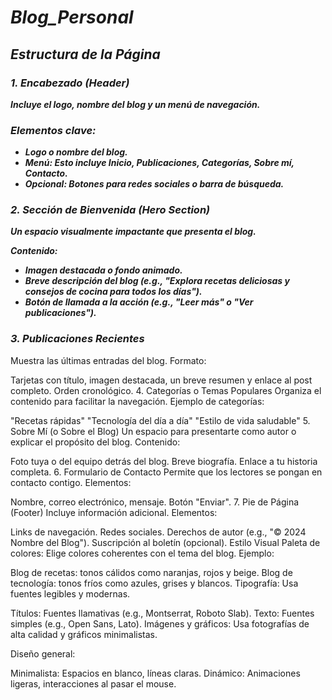 # **_Blog_Personal_**

## **_Estructura de la Página_**

### **_1. Encabezado (Header)_**

**_Incluye el logo, nombre del blog y un menú de navegación._**

### **_Elementos clave:_**

- **_Logo o nombre del blog._**
- **_Menú: Esto incluye Inicio, Publicaciones, Categorías, Sobre mí, Contacto._**
- **_Opcional: Botones para redes sociales o barra de búsqueda._**

### **_2. Sección de Bienvenida (Hero Section)_**

**_Un espacio visualmente impactante que presenta el blog._**

**_Contenido:_**

- **_Imagen destacada o fondo animado._**
- **_Breve descripción del blog (e.g., "Explora recetas deliciosas y consejos de cocina para todos los días")._**
- **_Botón de llamada a la acción (e.g., "Leer más" o "Ver publicaciones")._**

### _3. Publicaciones Recientes_
Muestra las últimas entradas del blog.
Formato:

Tarjetas con título, imagen destacada, un breve resumen y enlace al post completo.
Orden cronológico.
4. Categorías o Temas Populares
Organiza el contenido para facilitar la navegación.
Ejemplo de categorías:

"Recetas rápidas"
"Tecnología del día a día"
"Estilo de vida saludable"
5. Sobre Mí (o Sobre el Blog)
Un espacio para presentarte como autor o explicar el propósito del blog.
Contenido:

Foto tuya o del equipo detrás del blog.
Breve biografía.
Enlace a tu historia completa.
6. Formulario de Contacto
Permite que los lectores se pongan en contacto contigo.
Elementos:

Nombre, correo electrónico, mensaje.
Botón "Enviar".
7. Pie de Página (Footer)
Incluye información adicional.
Elementos:

Links de navegación.
Redes sociales.
Derechos de autor (e.g., "© 2024 Nombre del Blog").
Suscripción al boletín (opcional).
Estilo Visual
Paleta de colores:
Elige colores coherentes con el tema del blog.
Ejemplo:

Blog de recetas: tonos cálidos como naranjas, rojos y beige.
Blog de tecnología: tonos fríos como azules, grises y blancos.
Tipografía:
Usa fuentes legibles y modernas.

Títulos: Fuentes llamativas (e.g., Montserrat, Roboto Slab).
Texto: Fuentes simples (e.g., Open Sans, Lato).
Imágenes y gráficos:
Usa fotografías de alta calidad y gráficos minimalistas.

Diseño general:

Minimalista: Espacios en blanco, líneas claras.
Dinámico: Animaciones ligeras, interacciones al pasar el mouse.
